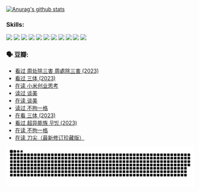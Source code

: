 
[![Anurag's github stats](https://github-readme-stats.vercel.app/api?username=w940853815)](https://github.com/anuraghazra/github-readme-stats)

### Skills:

<code><img height="32" src="https://cdn.jsdelivr.net/npm/simple-icons@v5/icons/python.svg"></code>
<code><img height="32" src="https://cdn.jsdelivr.net/npm/simple-icons@v5/icons/javascript.svg"></code>
<code><img height="32" src="https://cdn.jsdelivr.net/npm/simple-icons@v5/icons/django.svg"></code>
<code><img height="32" src="https://cdn.jsdelivr.net/npm/simple-icons@v5/icons/flask.svg"></code>
<code><img height="32" src="https://cdn.jsdelivr.net/npm/simple-icons@v5/icons/vuetify.svg"></code>
<code><img height="32" src="https://cdn.jsdelivr.net/npm/simple-icons@v5/icons/git.svg"></code>
<code><img height="32" src="https://cdn.jsdelivr.net/npm/simple-icons@v5/icons/docker.svg"></code>
<code><img height="32" src="https://cdn.jsdelivr.net/npm/simple-icons@v5/icons/postgresql.svg"></code>
<code><img height="32" src="https://cdn.jsdelivr.net/npm/simple-icons@v5/icons/elasticsearch.svg"></code>
<code><img height="32" src="https://cdn.jsdelivr.net/npm/simple-icons@v5/icons/macos.svg"></code>
<code><img height="32" src="https://cdn.jsdelivr.net/npm/simple-icons@v5/icons/linux.svg"></code>

### 🗣 豆瓣:

<!-- DOUBAN-ACTIVITIES:START -->
- [看过 周处除三害 周處除三害‎ (2023)](https://www.douban.com/people/136069238/status/4575646701/?_i=12916827)
- [看过 三体‎ (2023)](https://www.douban.com/people/136069238/status/4574263039/?_i=12916827)
- [在读 小米创业思考](https://www.douban.com/people/136069238/status/4572047905/?_i=12916827)
- [读过 谈美](https://www.douban.com/people/136069238/status/4572047629/?_i=12916827)
- [在读 谈美](https://www.douban.com/people/136069238/status/4560861771/?_i=12916827)
- [读过 不拘一格](https://www.douban.com/people/136069238/status/4560861445/?_i=12916827)
- [在看 三体‎ (2023)](https://www.douban.com/people/136069238/status/4558185093/?_i=12916827)
- [看过 超异能族 무빙‎ (2023)](https://www.douban.com/people/136069238/status/4556824186/?_i=12916827)
- [在读 不拘一格](https://www.douban.com/people/136069238/status/4541712161/?_i=12916827)
- [在读 刀尖（最新修订珍藏版）](https://www.douban.com/people/136069238/status/4541711339/?_i=12916827)
<!-- DOUBAN-ACTIVITIES:END -->


![Snake animation](https://raw.githubusercontent.com/w940853815/w940853815/output/github-contribution-grid-snake.svg)

<!--
**w940853815/w940853815** is a ✨ _special_ ✨ repository because its `README.md` (this file) appears on your GitHub profile.

Here are some ideas to get you started:

- 🔭 I’m currently working on ...
- 🌱 I’m currently learning ...
- 👯 I’m looking to collaborate on ...
- 🤔 I’m looking for help with ...
- 💬 Ask me about ...
- 📫 How to reach me: ...
- 😄 Pronouns: ...
- ⚡ Fun fact: ...
-->

